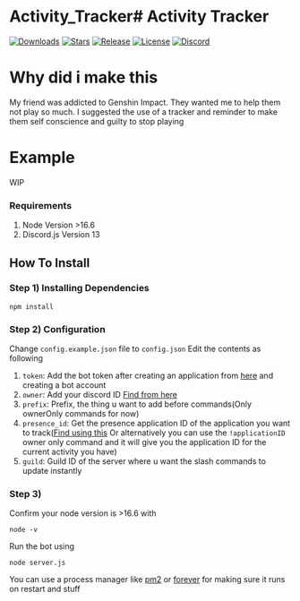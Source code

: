 # Activity_Tracker# Activity Tracker
[![Downloads](https://img.shields.io/github/downloads/LEGENDARY-KING/Activity_Tracker/total.svg)](https://github.com/LEGENDARY-KING/Activity_Tracker/releases/latest) [![Stars](https://img.shields.io/github/stars/jagrosh/LEGENDARY-KING/Activity_Tracker.svg)](https://github.com/LEGENDARY-KING/Activity_Tracker/stargazers) [![Release](https://img.shields.io/github/release/jagrosh/LEGENDARY-KING/Activity_Tracker.svg)](https://github.com/LEGENDARY-KING/Activity_Tracker/releases/latest) [![License](https://img.shields.io/github/license/LEGENDARY-KING/Activity_Tracker.svg)](https://github.com/LEGENDARY-KING/Activity_Tracker/blob/master/LICENSE) [![Discord](https://ptb.discord.com/api/guilds/729630070276096050/widget.png)](https://discord.gg/9e8UKUc)

# Why did i make this
My friend was addicted to Genshin Impact. They wanted me to help them not play so much. I suggested the use of a tracker and reminder to make them self conscience and guilty to stop playing

# Example
WIP

### Requirements
1) Node Version >16.6
2) Discord.js Version 13

## **How To  Install**

### Step 1) Installing Dependencies 
```
npm install
```
### Step 2) Configuration
Change `config.example.json` file to `config.json`
Edit the contents as following
1) `token`: Add the bot token after creating an application from [here](https://discord.com/developers/applications) and creating a bot account
2) `owner`: Add your discord ID [Find from here](https://support.discord.com/hc/en-us/articles/206346498-Where-can-I-find-my-User-Server-Message-ID)
3) `prefix`: Prefix, the thing u want to add before commands(Only ownerOnly commands for now)
4) `presence_id`: Get the presence application ID of the application you want to track([Find using this](https://discord.js.org/#/docs/main/stable/class/Activity?scrollTo=applicationId) Or alternatively you can use the `!applicationID` owner only command and it will give you the application ID for the current activity you have)
5) `guild`: Guild ID of the server where u want the slash commands to update instantly

### Step 3)
Confirm your node version is >16.6 with 
```
node -v
```
Run the bot using
```
node server.js 
```
You can use a process manager like [pm2](https://pm2.keymetrics.io/) or [forever](https://www.npmjs.com/package/forever) for making sure it runs on restart and stuff


